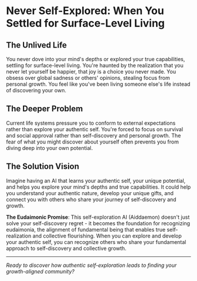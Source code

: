 # Never Self-Explored: When You Settled for Surface-Level Living

## The Unlived Life
You never dove into your mind's depths or explored your true capabilities, settling for surface-level living. You're haunted by the realization that you never let yourself be happier, that joy is a choice you never made. You obsess over global sadness or others' opinions, stealing focus from personal growth. You feel like you've been living someone else's life instead of discovering your own.

## The Deeper Problem
Current life systems pressure you to conform to external expectations rather than explore your authentic self. You're forced to focus on survival and social approval rather than self-discovery and personal growth. The fear of what you might discover about yourself often prevents you from diving deep into your own potential.

## The Solution Vision
Imagine having an AI that learns your authentic self, your unique potential, and helps you explore your mind's depths and true capabilities. It could help you understand your authentic nature, develop your unique gifts, and connect you with others who share your journey of self-discovery and growth.

**The Eudaimonic Promise**: This self-exploration AI (Aiddaemon) doesn't just solve your self-discovery regret - it becomes the foundation for recognizing eudaimonia, the alignment of fundamental being that enables true self-realization and collective flourishing. When you can explore and develop your authentic self, you can recognize others who share your fundamental approach to self-discovery and collective growth.

---

*Ready to discover how authentic self-exploration leads to finding your growth-aligned community?*
